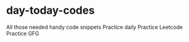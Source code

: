 # day-today-codes
All those needed handy code snippets
Practice daily
Practice Leetcode
Practice GFG

